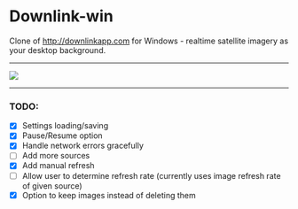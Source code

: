 # Downlink-win

Clone of http://downlinkapp.com for Windows - realtime satellite imagery as your desktop background.

---

![](https://i.imgur.com/gfGlsjc.jpg)

---

### TODO:

- [x] Settings loading/saving
- [x] Pause/Resume option
- [x] Handle network errors gracefully
- [ ] Add more sources 
- [x] Add manual refresh
- [ ] Allow user to determine refresh rate (currently uses image refresh rate of given source)
- [x] Option to keep images instead of deleting them
